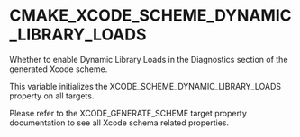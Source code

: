   

# CMAKE_XCODE_SCHEME_DYNAMIC_LIBRARY_LOADS  
Whether to enable Dynamic Library Loads
in the Diagnostics section of the generated Xcode scheme.  

This variable initializes the
XCODE_SCHEME_DYNAMIC_LIBRARY_LOADS
property on all targets.  

Please refer to the XCODE_GENERATE_SCHEME target property
documentation to see all Xcode schema related properties.  

